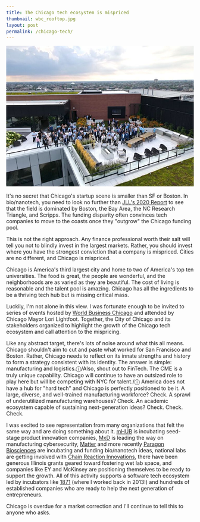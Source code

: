 ```yaml
---
title: The Chicago tech ecosystem is mispriced
thumbnail: wbc_rooftop.jpg
layout: post
permalink: /chicago-tech/
---
```


![](/assets/2021-08-25-chicago-tech/wbc_rooftop.jpg)

It's no secret that Chicago's startup scene is smaller than SF or Boston. In bio/nanotech, you need to look no further than [JLL's 2020 Report](https://www.us.jll.com/en/trends-and-insights/research/life-sciences-real-estate-outlook) to see that the field is dominated by Boston, the Bay Area, the NC Research Triangle, and Scripps. The funding disparity often convinces tech companies to move to the coasts once they "outgrow" the Chicago funding pool.

This is not the right approach. Any finance professional worth their salt will tell you not to blindly invest in the largest markets. Rather, you should invest where you have the strongest conviction that a company is mispriced. Cities are no different, and Chicago is mispriced.

Chicago is America's third largest city and home to two of America's top ten universities. The food is great, the people are wonderful, and the neighborhoods are as varied as they are beautiful. The cost of living is reasonable and the talent pool is amazing. Chicago has all the ingredients to be a thriving tech hub but is missing critical mass.

Luckily, I'm not alone in this view. I was fortunate enough to be invited to series of events hosted by [World Business Chicago](http://www.worldbusinesschicago.com/) and attended by Chicago Mayor Lori Lightfoot. Together, the City of Chicago and its stakeholders organized to highlight the growth of the Chicago tech ecosystem and call attention to the mispricing.

Like any abstract target, there's lots of noise around what this all means. Chicago shouldn't aim to cut and paste what worked for San Francisco and Boston. Rather, Chicago needs to reflect on its innate strengths and history to form a strategy consistent with its identity. The answer is simple: manufacturing and logistics.ⓘ/Also, shout out to FinTech. The CME is a truly unique capability. Chicago will continue to have an outsized role to play here but will be competing with NYC for talent./ⓘ America does not have a hub for "hard tech" and Chicago is perfectly positioned to be it. A large, diverse, and well-trained manufacturing workforce? Check. A sprawl of underutilized manufacturing warehouses? Check. An academic ecosystem capable of sustaining next-generation ideas? Check. Check. Check.

I was excited to see representation from many organizations that felt the same way and are doing something about it. [mHUB](https://mhubchicago.com/) is incubating seed-stage product innovation companies, [MxD](https://www.mxdusa.org/) is leading the way on manufacturing cybersecurity, [Matter](https://matter.health/) and more recently [Paragon Biosciences](https://paragonbiosci.com/) are incubating and funding bio/nanotech ideas, national labs are getting involved with [Chain Reaction Innovations](https://chainreaction.anl.gov/), there have been generous Illinois grants geared toward fostering wet lab space, and companies like EY and McKinsey are positioning themselves to be ready to support the growth. All of this activity supports a software tech ecosystem led by incubators like [1871](https://1871.com/) (where I worked back in 2013!) and hundreds of established companies who are ready to help the next generation of entrepreneurs.

Chicago is overdue for a market correction and I'll continue to tell this to anyone who asks.
